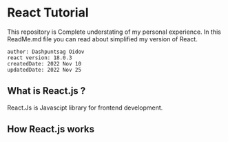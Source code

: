 # React Tutorial

This repository is Complete understating of my personal experience.
In this ReadMe.md file you can read about simplified my version of React.

    author: Dashpuntsag Oidov
    react version: 18.0.3
    createdDate: 2022 Nov 10
    updatedDate: 2022 Nov 25

## What is React.js ?

React.Js is Javascipt library for frontend development.

## How React.js works
